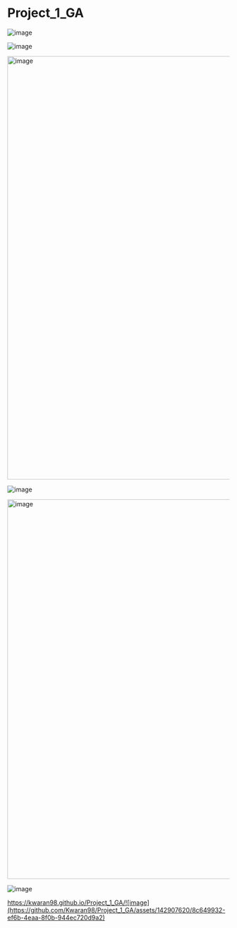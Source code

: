 # Project_1_GA

![image](https://github.com/Kwaran98/Project_1_GA/assets/142907620/f2a8ddff-f200-4b5c-a18d-5b18ce540329)

![image](https://github.com/Kwaran98/Project_1_GA/assets/142907620/50ada290-3544-44b9-ab55-aee5b7857d58)

<img width="959" alt="image" src="https://github.com/Kwaran98/Project_1_GA/assets/142907620/6a543c12-d044-4d95-b659-633f9283b1b2">

![image](https://github.com/Kwaran98/Project_1_GA/assets/142907620/c97d71f4-4cbd-42a6-b66f-cf204e9847f9)

<img width="860" alt="image" src="https://github.com/Kwaran98/Project_1_GA/assets/142907620/ecf84290-f67c-4468-bb06-e562481c1771">

![image](https://github.com/Kwaran98/Project_1_GA/assets/142907620/ba7ccf78-5212-451d-b4f3-9551caf60304)

https://kwaran98.github.io/Project_1_GA/![image](https://github.com/Kwaran98/Project_1_GA/assets/142907620/8c649932-ef6b-4eaa-8f0b-944ec720d9a2)
